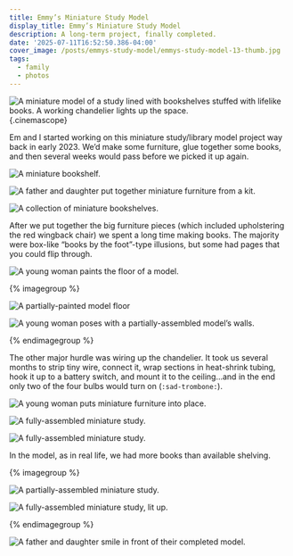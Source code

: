 ```yaml
---
title: Emmy’s Miniature Study Model
display_title: Emmy’s Miniature Study Model
description: A long-term project, finally completed.
date: '2025-07-11T16:52:50.386-04:00'
cover_image: /posts/emmys-study-model/emmys-study-model-13-thumb.jpg
tags:
  - family
  - photos
---
```


![A miniature model of a study lined with bookshelves stuffed with lifelike books. A working chandelier lights up the space.](emmys-study-model-13.jpg){.cinemascope}

Em and I started working on this miniature study/library model project way back in early 2023. We’d make some furniture, glue together some books, and then several weeks would pass before we picked it up again.

![A miniature bookshelf.](emmys-study-model-1.jpg "The first bookcase")

![A father and daughter put together miniature furniture from a kit.](emmys-study-model-3.jpg "Furniture assembly")

![A collection of miniature bookshelves.](emmys-study-model-2.jpg "Ready for books")

After we put together the big furniture pieces (which included upholstering the red wingback chair) we spent a long time making books. The majority were box-like “books by the foot”-type illusions, but some had pages that you could flip through.

![A young woman paints the floor of a model.](emmys-study-model-4.jpg "Prepping walls")

{% imagegroup %}

![A partially-painted model floor](emmys-study-model-5.jpg)

![A young woman poses with a partially-assembled model’s walls.](emmys-study-model-6.jpg)

{% endimagegroup %}

The other major hurdle was wiring up the chandelier. It took us several months to strip tiny wire, connect it, wrap sections in heat-shrink tubing, hook it up to a battery switch, and mount it to the ceiling…and in the end only two of the four bulbs would turn on (`:sad-trombone:`).

![A young woman puts miniature furniture into place.](emmys-study-model-7.jpg "Assembling")

![A fully-assembled miniature study.](emmys-study-model-9.jpg "Testing the light")

![A fully-assembled miniature study.](emmys-study-model-10.jpg)

In the model, as in real life, we had more books than available shelving.

{% imagegroup %}

![A partially-assembled miniature study.](emmys-study-model-8.jpg "Arranging the corner")

![A fully-assembled miniature study, lit up.](emmys-study-model-11.jpg)

{% endimagegroup %}

![A father and daughter smile in front of their completed model.](emmys-study-model-12.jpg "Team Tiny Library")






